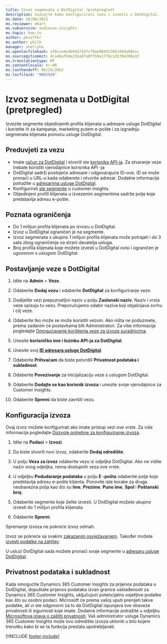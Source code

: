 ```yaml
---
title: Izvoz segmenata u DotDigital (pretpregled)
description: Saznajte kako konfigurirati vezu i izvesti u DotDigital.
ms.date: 10/08/2021
ms.reviewer: mhart
ms.subservice: audience-insights
ms.topic: how-to
author: pkieffer
ms.author: philk
manager: shellyha
ms.openlocfilehash: af0cce4edb9d47247c79ae08491366349da98b1c
ms.sourcegitcommit: dca46afb9e23ba87a0ff59a1776c1d139e209a32
ms.translationtype: MT
ms.contentlocale: hr-HR
ms.lasthandoff: 06/29/2022
ms.locfileid: "9082928"
---
```

# <a name="export-segments-to-dotdigital-preview"></a>Izvoz segmenata u DotDigital (pretpregled)

Izvezite segmente objedinjenih profila klijenata u adresare usluge DotDigital i koristite ih za kampanje, marketing putem e-pošte i za izgradnju segmenata klijenata pomoću usluge DotDigital. 

## <a name="prerequisites-for-a-connection"></a>Preduvjeti za vezu

-   Imate [račun za DotDigital](https://dotdigital.com/) i stvorili ste [korisnika API-ja](https://support.dotdigital.com/hc/articles/115001718730-How-do-I-create-an-API-user). Za stvaranje veze trebate koristiti vjerodajnice korisnika API -ja
-   DotDigital sadrži postojeće adresare i odgovarajuće ID-ove. ID se može pronaći u URL-u kada odaberete i otvorite adresar. Dodatne informacije potražite u [adresarima usluge DotDigital](https://support.dotdigital.com/hc/articles/212211968-Creating-an-address-book).
-   Konfigurirali [ste segmente](segments.md) u customer insights.
-   Objedinjeni profili klijenata u izvezenim segmentima sadrže polje koje predstavlja adresu e-pošte.

## <a name="known-limitations"></a>Poznata ograničenja

- Do 1 milijun profila klijenata po izvozu u DotDigital.
- Izvoz u DotDigital ograničen je na segmente.
- Izvoz segmenata s ukupno 1 milijun profila klijenata može potrajati i do 3 sata zbog ograničenja na strani davatelja usluga. 
- Broj profila klijenata koje možete izvesti u DotDigital ovisi i ograničen je ugovorom s uslugom DotDigital.

## <a name="set-up-connection-to-dotdigital"></a>Postavljanje veze s DotDigital

1. Idite na **Admin** > **Veze**.

1. Odaberite **Dodaj vezu** i odaberite **DotDigital** za konfiguriranje veze.

1. Dodijelite vezi prepoznatljivi naziv u polju **Zaslonski naziv**. Naziv i vrsta veze opisuju tu vezu. Preporučujemo odabir naziva koji objašnjava svrhu i cilj veze.

1. Odaberite tko može se može koristiti vezom. Ako ništa ne poduzmete, prema zadanim će postavkama biti Administratori. Za više informacija pogledajte [Omogućavanje korištenja veze za izvoze suradnicima](connections.md#allow-contributors-to-use-a-connection-for-exports).

1. Unesite **korisničko ime i lozinku API-ja za DotDigital**. 

1. Unesite svoj **[ID adresara usluge DotDigital](https://support.dotdigital.com/hc/articles/212211968-Creating-an-address-book)**.

1. Odaberite **Prihvaćam** da biste potvrdili **Privatnost podataka i sukladnost**.

1. Odaberite **Povezivanje** za inicijalizaciju veze s uslugom DotDigital.

1. Odaberite **Dodajte se kao korisnik izvoza** i unesite svoje vjerodajnice za Customer Insights.

1. Odaberite **Spremi** da biste završili vezu. 

## <a name="configure-an-export"></a>Konfiguracija izvoza

Ovaj izvoz možete konfigurirati ako imate pristup vezi ove vrste. Za više informacija pogledajte [Dozvole potrebne za konfiguriranje izvoza](export-destinations.md#set-up-a-new-export).

1. Idite na **Podaci** > **Izvozi**.

1. Da biste stvorili novi izvoz, odaberite **Dodaj odredište**.

1. U polju **Veza za izvoz** odaberite vezu iz odjeljka DotDigital. Ako ne vidite naziv ovog odjeljka, nema dostupnih veza ove vrste.


1. U odjeljku **Podudaranje podataka** u polju **E -pošta** odaberite polje koje predstavlja adresu e-pošte klijenta. Ponovite iste korake za druga neobavezna polja kao što su **Ime**, **Prezime**, **Puno ime**, **Spol** i **Poštanski broj**.

1. Odaberite segmente koje želite izvesti. U DotDigital možete ukupno izvesti do 1 milijun profila klijenata.

1. Odaberite **Spremi**.

Spremanje izvoza ne pokreće izvoz odmah.

Izvoz se pokreće sa svakim [zakazanim osvježavanjem](system.md#schedule-tab). Također možete [izvesti podatke na zahtjev](export-destinations.md#run-exports-on-demand). 
 
U usluzi DotDigital sada možete pronaći svoje segmente u [adresaru usluge DotDigital](https://support.dotdigital.com/hc/articles/212211968-Creating-an-address-book).


## <a name="data-privacy-and-compliance"></a>Privatnost podataka i sukladnost

Kada omogućite Dynamics 365 Customer Insights za prijenos podataka u DotDigital, dopuštate prijenos podataka izvan granice usklađenosti za Dynamics 365 Customer Insights, uključujući potencijalno osjetljive podatke kao što su osobni podaci. Microsoft će prema vašoj uputi prenijeti takve podatke, ali vi ste odgovorni za to da DotDigital ispunjava sve obaveze privatnosti ili sigurnosti koje imate. Dodatne informacije potražite u odjeljku [Microsoftova izjava o zaštiti privatnosti](https://go.microsoft.com/fwlink/?linkid=396732).
Vaš administrator usluge Dynamics 365 Customer Insights može ovo odredište izvoza ukloniti u bilo kojem trenutku kako bi se ta funkcija prestala upotrebljavati.


[!INCLUDE [footer-include](includes/footer-banner.md)]
